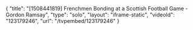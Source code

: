 {
    "title": "[1508441819] Frenchmen Bonding at a Scottish Football Game - Gordon Ramsay",
    "type": "solo",
    "layout": "iframe-static",
    "videoId": "123179246",
    "url": "\/tvpembed\/123179246"
}